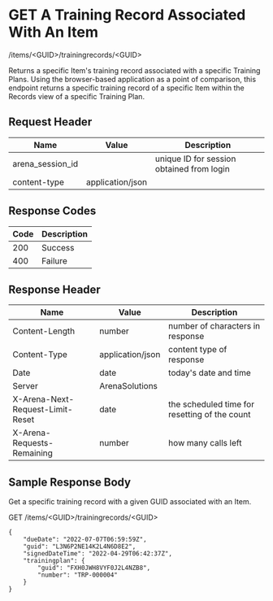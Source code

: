 # GET A Training Record Associated With An Item
/items/&lt;GUID&gt;/trainingrecords/&lt;GUID&gt;

Returns a specific Item's training record associated with a specific  Training Plans. Using the browser-based application as a point of comparison, this endpoint returns a specific training record of a specific Item within the Records view of a specific Training Plan.

## Request Header

| Name<br> | Value<br> | Description<br> |
|  --- |  --- |  --- | 
| arena_session_id<br> |   | unique ID for session obtained from login<br> |
| content-type<br> | application/json<br> |   |

## Response Codes

| Code<br> | Description<br> |
|  --- |  --- | 
| 200<br> | Success<br> |
| 400<br> | Failure<br> |

## Response Header

| Name<br> | Value<br> | Description<br> |
|  --- |  --- |  --- | 
| Content-Length<br> | number<br> | number of characters in response<br> |
| Content-Type<br> | application/json<br> | content type of response<br> |
| Date<br> | date<br> | today's date and time<br> |
| Server<br> | ArenaSolutions<br> |   |
| X-Arena-Next-Request-Limit-Reset<br> | date<br> | the scheduled time for resetting of the count<br> |
| X-Arena-Requests-Remaining<br> | number<br> | how many calls left<br> |

## Sample Response Body
Get a specific training record with a given GUID associated with an Item.

GET /items/&lt;GUID&gt;/trainingrecords/&lt;GUID&gt;

```
{
    "dueDate": "2022-07-07T06:59:59Z",
    "guid": "L3N6P2NE14K2L4N6D8E2",
    "signedDateTime": "2022-04-29T06:42:37Z",
    "trainingplan": {
        "guid": "FXH0JWH8VYF0J2L4NZB8",
        "number": "TRP-000004"
    }
}
```
